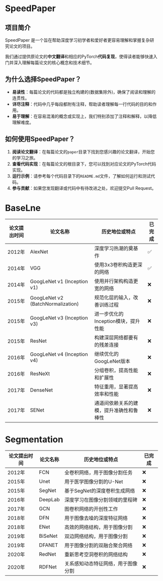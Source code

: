 # SpeedPaper

## 项目简介

SpeedPaper 是一个旨在帮助深度学习初学者和爱好者更容易理解和掌握复杂研究论文的项目。

我们通过提供原论文的**中文翻译**和相应的PyTorch**代码复现**，使得读者能够快速入门并深入理解每篇论文的核心概念和技术细节。

## 为什么选择SpeedPaper？

- **易读性**：每篇论文的代码都是独立构建的(数据集除外)，确保了阅读和理解的连贯性。
- **详尽注释**：代码中几乎每段都附有注释，帮助读者理解每一行代码的目的和作用。
- **易于理解**：在容易混淆的概念或实现上，我们特别添加了注释和解释，以降低理解难度。

## 如何使用SpeedPaper？

1. **阅读论文翻译**：在每篇论文的`paper`目录下找到您感兴趣的论文翻译，开始您的学习之旅。
2. **查看代码实现**：在每篇论文的根目录下，您可以找到对应论文的PyTorch代码实现。
3. **运行示例**：请参考每个代码目录下的`README.md`文件，了解如何运行和测试代码。
4. **参与贡献**：如果您发现翻译或代码中有待改进之处，欢迎提交Pull Request。

# BaseLne

| 论文提出时间 | 论文名称                              | 历史地位或特点                | 已完成 |
|--------|-----------------------------------|------------------------|-----|
| 2012年  | AlexNet                           | 深度学习热潮的奠基作             | ✅   |
| 2014年  | VGG                               | 使用3x3卷积构造更深的网络         | ✅   |
| 2014年  | GoogLeNet v1 (Inception v1)       | 使用并行架构构造更宽的网络          | ❌   |
| 2015年  | GoogLeNet v2 (BatchNormalization) | 规范化层的输入，改善训练过程         | ❌   |
| 2015年  | GoogLeNet v3 (Inception v3)       | 进一步优化的Inception模块，提升性能 | ❌   |
| 2015年  | ResNet                            | 构建深层网络都要有的残差连接         | ❌   |
| 2016年  | GoogLeNet v4 (Inception v4)       | 继续优化的GoogLeNet版本       | ❌   |
| 2016年  | ResNeXt                           | 分组卷积，提高性能和扩展性          | ❌   |
| 2017年  | DenseNet                          | 特征重用，显著提高效率和性能         | ❌   |
| 2017年  | SENet                             | 通道间依赖关系的建模，提升准确性和鲁棒性   | ❌   |

# Segmentation

| 论文提出时间 | 论文名称    | 历史地位或特点           | 已完成 |
|--------|---------|-------------------|-----|
| 2012年  | FCN     | 全卷积网络，用于图像分割任务    | ❌   |
| 2015年  | Unet    | 用于医学图像分割的U-Net    | ❌   |
| 2015年  | SegNet  | 基于SegNet的深度卷积生成网络 | ❌   |
| 2016年  | DeepLab | 深度学习在图像分割领域的里程碑   | ❌   |
| 2017年  | GCN     | 图卷积网络的开创性工作       | ❌   |
| 2018年  | DFN     | 用于图像去噪的深度特征网络     | ❌   |
| 2018年  | ENet    | 高效的网络结构，用于图像分割    | ❌   |
| 2019年  | BiSeNet | 双边网络结构，用于图像分割     | ❌   |
| 2019年  | DFANET  | 用于图像分割的双融合聚合网络    | ❌   |
| 2020年  | RedNet  | 重新思考空洞卷积的网络结构     | ❌   |
| 2020年  | RDFNet  | 关系感知动态特征网络，用于图像分割 | ❌   |

